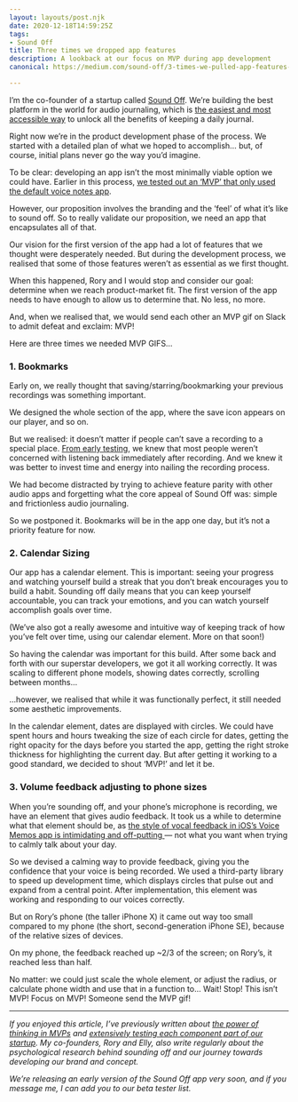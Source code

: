 ```yaml
---
layout: layouts/post.njk
date: 2020-12-18T14:59:25Z
tags:
- Sound Off
title: Three times we dropped app features
description: A lookback at our focus on MVP during app development
canonical: https://medium.com/sound-off/3-times-we-pulled-app-features-5d64be2f82ad

---
```

I’m the co-founder of a startup called [Sound Off](https://trysoundoff.com/). We’re building the best platform in the world for audio journaling, which is [the easiest and most accessible way](https://medium.com/sound-off/making-journaling-easy-again-3dad70d39d68) to unlock all the benefits of keeping a daily journal.

Right now we’re in the product development phase of the process. We started with a detailed plan of what we hoped to accomplish… but, of course, initial plans never go the way you’d imagine.

To be clear: developing an app isn’t the most minimally viable option we could have. Earlier in this process, [we tested out an ‘MVP’ that only used the default voice notes app](https://medium.com/sound-off/start-with-a-make-believe-product-873c5ebb643b).

However, our proposition involves the branding and the ‘feel’ of what it’s like to sound off. So to really validate our proposition, we need an app that encapsulates all of that.

Our vision for the first version of the app had a lot of features that we thought were desperately needed. But during the development process, we realised that some of those features weren’t as essential as we first thought.

When this happened, Rory and I would stop and consider our goal: determine when we reach product-market fit. The first version of the app needs to have enough to allow us to determine that. No less, no more.

And, when we realised that, we would send each other an MVP gif on Slack to admit defeat and exclaim: MVP!

Here are three times we needed MVP GIFS…

### 1. Bookmarks

Early on, we really thought that saving/starring/bookmarking your previous recordings was something important.

We designed the whole section of the app, where the save icon appears on our player, and so on.

But we realised: it doesn’t matter if people can’t save a recording to a special place. [From early testing](https://medium.com/sound-off/testing-101-bf5caafc3dee/), we knew that most people weren’t concerned with listening back immediately after recording. And we knew it was better to invest time and energy into nailing the recording process.

We had become distracted by trying to achieve feature parity with other audio apps and forgetting what the core appeal of Sound Off was: simple and frictionless audio journaling.

So we postponed it. Bookmarks will be in the app one day, but it’s not a priority feature for now.

### 2. Calendar Sizing

Our app has a calendar element. This is important: seeing your progress and watching yourself build a streak that you don’t break encourages you to build a habit. Sounding off daily means that you can keep yourself accountable, you can track your emotions, and you can watch yourself accomplish goals over time.

(We’ve also got a really awesome and intuitive way of keeping track of how you’ve felt over time, using our calendar element. More on that soon!)

So having the calendar was important for this build. After some back and forth with our superstar developers, we got it all working correctly. It was scaling to different phone models, showing dates correctly, scrolling between months…

…however, we realised that while it was functionally perfect, it still needed some aesthetic improvements.

In the calendar element, dates are displayed with circles. We could have spent hours and hours tweaking the size of each circle for dates, getting the right opacity for the days before you started the app, getting the right stroke thickness for highlighting the current day. But after getting it working to a good standard, we decided to shout ‘MVP!’ and let it be.

### 3. Volume feedback adjusting to phone sizes

When you’re sounding off, and your phone’s microphone is recording, we have an element that gives audio feedback. It took us a while to determine what that element should be, as [the style of vocal feedback in iOS’s Voice Memos app is intimidating and off-putting ](https://medium.com/sound-off/whats-the-best-audio-journal-app-bf3dc962a2d7)— not what you want when trying to calmly talk about your day.

So we devised a calming way to provide feedback, giving you the confidence that your voice is being recorded. We used a third-party library to speed up development time, which displays circles that pulse out and expand from a central point. After implementation, this element was working and responding to our voices correctly.

But on Rory’s phone (the taller iPhone X) it came out way too small compared to my phone (the short, second-generation iPhone SE), because of the relative sizes of devices.

On my phone, the feedback reached up \~2/3 of the screen; on Rory’s, it reached less than half.

No matter: we could just scale the whole element, or adjust the radius, or calculate phone width and use that in a function to… Wait! Stop! This isn’t MVP! Focus on MVP! Someone send the MVP gif!

***

_If you enjoyed this article, I’ve previously written about_ [_the power of thinking in MVPs_](https://medium.com/sound-off/start-with-a-make-believe-product-873c5ebb643b) _and_ [_extensively testing each component part of our startup_](https://medium.com/sound-off/testing-101-bf5caafc3dee?source=your_stories_page-------------------------------------)_. My co-founders, Rory and Elly, also write regularly about the psychological research behind sounding off and our journey towards developing our brand and concept._

_We’re releasing an early version of the Sound Off app very soon, and if you message me, I can add you to our beta tester list._